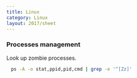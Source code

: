 ```yaml
---
title: Linux
category: Linux
layout: 2017/sheet
---
```


### Processes management

Look up zombie processes.

```bash
　ps -A -o stat,ppid,pid,cmd | grep -e '^[Zz]'
```